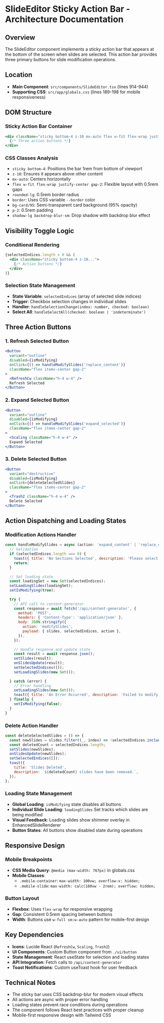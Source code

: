 # SlideEditor Sticky Action Bar - Architecture Documentation

## Overview
The SlideEditor component implements a sticky action bar that appears at the bottom of the screen when slides are selected. This action bar provides three primary buttons for slide modification operations.

## Location
- **Main Component**: `src/components/SlideEditor.tsx` (lines 914-944)
- **Supporting CSS**: `src/app/globals.css` (lines 189-198 for mobile responsiveness)

## DOM Structure

### Sticky Action Bar Container
```jsx
<div className="sticky bottom-4 z-10 mx-auto flex w-fit flex-wrap justify-center gap-2 rounded-lg border bg-card/95 p-2 shadow-lg backdrop-blur-sm">
  {/* Three action buttons */}
</div>
```

### CSS Classes Analysis
- `sticky bottom-4`: Positions the bar 1rem from bottom of viewport
- `z-10`: Ensures it appears above other content
- `mx-auto`: Centers horizontally
- `flex w-fit flex-wrap justify-center gap-2`: Flexible layout with 0.5rem gaps
- `rounded-lg`: 0.5rem border radius
- `border`: Uses CSS variable `--border` color
- `bg-card/95`: Semi-transparent card background (95% opacity)
- `p-2`: 0.5rem padding
- `shadow-lg backdrop-blur-sm`: Drop shadow with backdrop blur effect

## Visibility Toggle Logic

### Conditional Rendering
```jsx
{selectedIndices.length > 0 && (
  <div className="sticky bottom-4 z-10...">
    {/* Action buttons */}
  </div>
)}
```

### Selection State Management
- **State Variable**: `selectedIndices` (array of selected slide indices)
- **Trigger**: Checkbox selection changes in individual slides
- **Handler**: `handleSelectionChange(index: number, checked: boolean)`
- **Select All**: `handleSelectAll(checked: boolean | 'indeterminate')`

## Three Action Buttons

### 1. Refresh Selected Button
```jsx
<Button 
  variant="outline" 
  disabled={isModifying} 
  onClick={() => handleModifySlides('replace_content')}
  className="flex items-center gap-2"
>
  <RefreshCw className="h-4 w-4" />
  Refresh Selected
</Button>
```

### 2. Expand Selected Button
```jsx
<Button 
  variant="outline" 
  disabled={isModifying} 
  onClick={() => handleModifySlides('expand_selected')}
  className="flex items-center gap-2"
>
  <Scaling className="h-4 w-4" />
  Expand Selected
</Button>
```

### 3. Delete Selected Button
```jsx
<Button 
  variant="destructive" 
  disabled={isModifying} 
  onClick={deleteSelectedSlides}
  className="flex items-center gap-2"
>
  <Trash2 className="h-4 w-4" />
  Delete Selected
</Button>
```

## Action Dispatching and Loading States

### Modification Actions Handler
```jsx
const handleModifySlides = async (action: 'expand_content' | 'replace_content' | 'expand_selected') => {
  // Validation
  if (selectedIndices.length === 0) {
    toast({ title: 'No Sections Selected', description: 'Please select sections to modify.', variant: 'destructive' });
    return;
  }
  
  // Set loading state
  const loadingSet = new Set(selectedIndices);
  setLoadingSlides(loadingSet);
  setIsModifying(true);
  
  try {
    // API call to content-generator
    const response = await fetch('/api/content-generator', {
      method: 'POST',
      headers: { 'Content-Type': 'application/json' },
      body: JSON.stringify({
        action: 'modifySlides',
        payload: { slides, selectedIndices, action },
      }),
    });
    
    // Handle response and update state
    const result = await response.json();
    setSlides(result);
    onSlidesUpdate(result);
    setSelectedIndices([]);
    setLoadingSlides(new Set());
    
  } catch (error) {
    // Error handling
    setLoadingSlides(new Set());
    toast({ title: 'An Error Occurred', description: 'Failed to modify slides. Please try again.', variant: 'destructive' });
  } finally {
    setIsModifying(false);
  }
}
```

### Delete Action Handler
```jsx
const deleteSelectedSlides = () => {
  const newSlides = slides.filter((_, index) => !selectedIndices.includes(index));
  const deletedCount = selectedIndices.length;
  setSlides(newSlides);
  onSlidesUpdate(newSlides);
  setSelectedIndices([]);
  toast({
    title: 'Slides Deleted',
    description: `${deletedCount} slides have been removed.`,
  });
};
```

### Loading State Management
- **Global Loading**: `isModifying` state disables all buttons
- **Individual Slide Loading**: `loadingSlides` Set tracks which slides are being modified
- **Visual Feedback**: Loading slides show shimmer overlay in EnhancedSlideRenderer
- **Button States**: All buttons show disabled state during operations

## Responsive Design

### Mobile Breakpoints
- **CSS Media Query**: `@media (max-width: 767px)` in globals.css
- **Mobile Classes**: 
  - `.mobile-container`: `max-width: 100vw; overflow-x: hidden;`
  - `.mobile-slide`: `max-width: calc(100vw - 2rem); overflow: hidden;`

### Button Layout
- **Flexbox**: Uses `flex-wrap` for responsive wrapping
- **Gap**: Consistent 0.5rem spacing between buttons
- **Width**: Buttons use `w-full sm:w-auto` pattern for mobile-first design

## Key Dependencies
- **Icons**: Lucide React (`RefreshCw`, `Scaling`, `Trash2`)
- **UI Components**: Custom Button component from `./ui/button`
- **State Management**: React useState for selection and loading states
- **API Integration**: Fetch calls to `/api/content-generator`
- **Toast Notifications**: Custom useToast hook for user feedback

## Technical Notes
- The sticky bar uses CSS backdrop-blur for modern visual effects
- All actions are async with proper error handling
- Loading states prevent race conditions during operations
- The component follows React best practices with proper cleanup
- Mobile-first responsive design with Tailwind CSS
